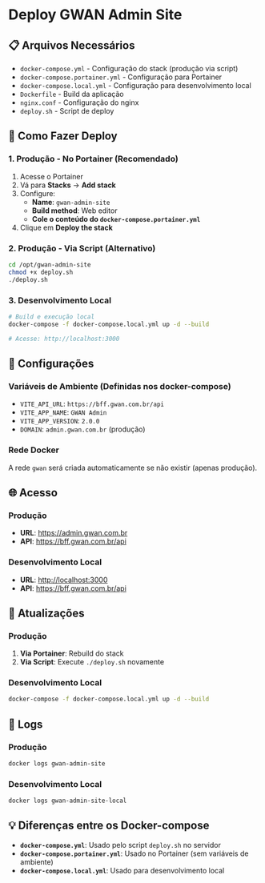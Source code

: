 # Deploy GWAN Admin Site

## 📋 Arquivos Necessários

- `docker-compose.yml` - Configuração do stack (produção via script)
- `docker-compose.portainer.yml` - Configuração para Portainer
- `docker-compose.local.yml` - Configuração para desenvolvimento local
- `Dockerfile` - Build da aplicação
- `nginx.conf` - Configuração do nginx
- `deploy.sh` - Script de deploy

## 🚀 Como Fazer Deploy

### 1. Produção - No Portainer (Recomendado)

1. Acesse o Portainer
2. Vá para **Stacks** → **Add stack**
3. Configure:
   - **Name**: `gwan-admin-site`
   - **Build method**: Web editor
   - **Cole o conteúdo do `docker-compose.portainer.yml`**
4. Clique em **Deploy the stack**

### 2. Produção - Via Script (Alternativo)

```bash
cd /opt/gwan-admin-site
chmod +x deploy.sh
./deploy.sh
```

### 3. Desenvolvimento Local

```bash
# Build e execução local
docker-compose -f docker-compose.local.yml up -d --build

# Acesse: http://localhost:3000
```

## 🔧 Configurações

### Variáveis de Ambiente (Definidas nos docker-compose)

- `VITE_API_URL`: `https://bff.gwan.com.br/api`
- `VITE_APP_NAME`: `GWAN Admin`
- `VITE_APP_VERSION`: `2.0.0`
- `DOMAIN`: `admin.gwan.com.br` (produção)

### Rede Docker

A rede `gwan` será criada automaticamente se não existir (apenas produção).

## 🌐 Acesso

### Produção

- **URL**: <https://admin.gwan.com.br>
- **API**: <https://bff.gwan.com.br/api>

### Desenvolvimento Local

- **URL**: <http://localhost:3000>
- **API**: <https://bff.gwan.com.br/api>

## 🔄 Atualizações

### Produção

1. **Via Portainer**: Rebuild do stack
2. **Via Script**: Execute `./deploy.sh` novamente

### Desenvolvimento Local

```bash
docker-compose -f docker-compose.local.yml up -d --build
```

## 📝 Logs

### Produção

```bash
docker logs gwan-admin-site
```

### Desenvolvimento Local

```bash
docker logs gwan-admin-site-local
```

## 💡 Diferenças entre os Docker-compose

- **`docker-compose.yml`**: Usado pelo script `deploy.sh` no servidor
- **`docker-compose.portainer.yml`**: Usado no Portainer (sem variáveis de ambiente)
- **`docker-compose.local.yml`**: Usado para desenvolvimento local

